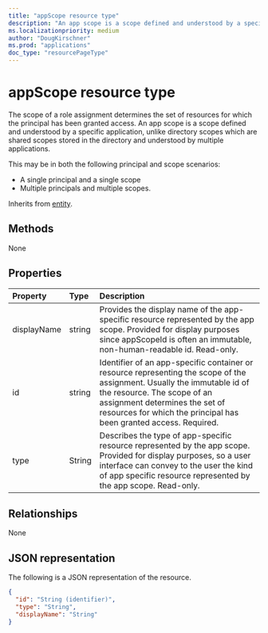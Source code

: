 ```yaml
---
title: "appScope resource type"
description: "An app scope is a scope defined and understood by a specific application."
ms.localizationpriority: medium
author: "DougKirschner"
ms.prod: "applications"
doc_type: "resourcePageType"
---
```


# appScope resource type

The scope of a role assignment determines the set of resources for which the principal has been granted access. An app scope is a scope defined and understood by a specific application, unlike directory scopes which are shared scopes stored in the directory and understood by multiple applications.

This may be in both the following principal and scope scenarios:
+ A single principal and a single scope
+ Multiple principals and multiple scopes.
	
Inherits from [entity](entity.md).

## Methods
None

## Properties

| Property | Type | Description |
|:-------- |:---- |:----------- |
| displayName | string | Provides the display name of the app-specific resource represented by the app scope. Provided for display purposes since appScopeId is often an immutable, non-human-readable id. Read-only. |
| id | string | Identifier of an app-specific container or resource representing the scope of the assignment. Usually the immutable id of the resource. The scope of an assignment determines the set of resources for which the principal has been granted access. Required. |
| type | String | Describes the type of app-specific resource represented by the app scope. Provided for display purposes, so a user interface can convey to the user the kind of app specific resource represented by the app scope. Read-only. |

## Relationships

None

## JSON representation

The following is a JSON representation of the resource.

<!-- {
  "blockType": "resource",
  "keyProperty": "id",
  "@odata.type": "microsoft.graph.appScope"
}-->

```json
{
  "id": "String (identifier)",
  "type": "String",
  "displayName": "String"
}
```

<!-- uuid: 8fcb5dbc-d5aa-4681-8e31-b001d5168d79
2015-10-25 14:57:30 UTC -->
<!--
{
  "type": "#page.annotation",
  "description": "appScope resource",
  "keywords": "",
  "section": "documentation",
  "tocPath": "",
  "suppressions": []
}
-->
